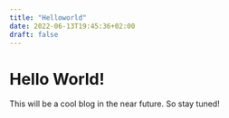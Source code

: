 ```yaml
---
title: "Helloworld"
date: 2022-06-13T19:45:36+02:00
draft: false 
---
```


# Hello World!
This will be a cool blog in the near future. So stay tuned!

